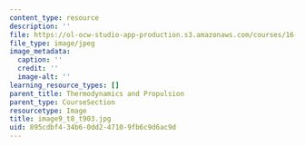 ```yaml
---
content_type: resource
description: ''
file: https://ol-ocw-studio-app-production.s3.amazonaws.com/courses/16-01-unified-engineering-i-ii-iii-iv-fall-2005-spring-2006/895cdbf434b60dd247109fb6c9d6ac9d_image9_t8_t903.jpg
file_type: image/jpeg
image_metadata:
  caption: ''
  credit: ''
  image-alt: ''
learning_resource_types: []
parent_title: Thermodynamics and Propulsion
parent_type: CourseSection
resourcetype: Image
title: image9_t8_t903.jpg
uid: 895cdbf4-34b6-0dd2-4710-9fb6c9d6ac9d
---
```

